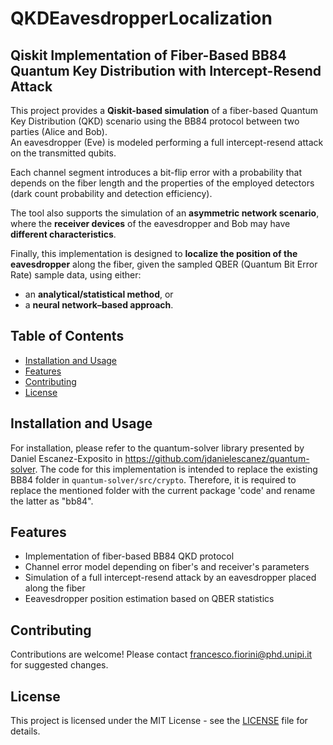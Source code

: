 # QKDEavesdropperLocalization
## Qiskit Implementation of Fiber-Based BB84 Quantum Key Distribution with Intercept-Resend Attack

This project provides a **Qiskit-based simulation** of a fiber-based Quantum Key Distribution (QKD) scenario using the BB84 protocol between two parties (Alice and Bob).  
An eavesdropper (Eve) is modeled performing a full intercept-resend attack on the transmitted qubits.  

Each channel segment introduces a bit-flip error with a probability that depends on the fiber length and the properties of the employed detectors (dark count probability and detection efficiency).  

The tool also supports the simulation of an **asymmetric network scenario**, where the **receiver devices** of the eavesdropper and Bob may have **different characteristics**.  

Finally, this implementation is designed to **localize the position of the eavesdropper** along the fiber, given the sampled QBER (Quantum Bit Error Rate) sample data, using either:  
- an **analytical/statistical method**, or  
- a **neural network–based approach**.  

## Table of Contents
- [Installation and Usage](#installation-and-usage)
- [Features](#features)
- [Contributing](#contributing)
- [License](#license)


## Installation and Usage
For installation, please refer to the quantum-solver library presented by Daniel Escanez-Exposito in https://github.com/jdanielescanez/quantum-solver. The code for this implementation is intended to replace the existing BB84 folder in `quantum-solver/src/crypto`. Therefore, it is required to replace the mentioned folder with the current package 'code' and rename the latter as "bb84".

## Features
- Implementation of fiber-based BB84 QKD protocol
- Channel error model depending on fiber's and receiver's parameters
- Simulation of a full intercept-resend attack by an eavesdropper placed along the fiber
- Eeavesdropper position estimation based on QBER statistics

## Contributing
Contributions are welcome! Please contact francesco.fiorini@phd.unipi.it for suggested changes.

## License
This project is licensed under the MIT License - see the [LICENSE](LICENSE) file for details.
